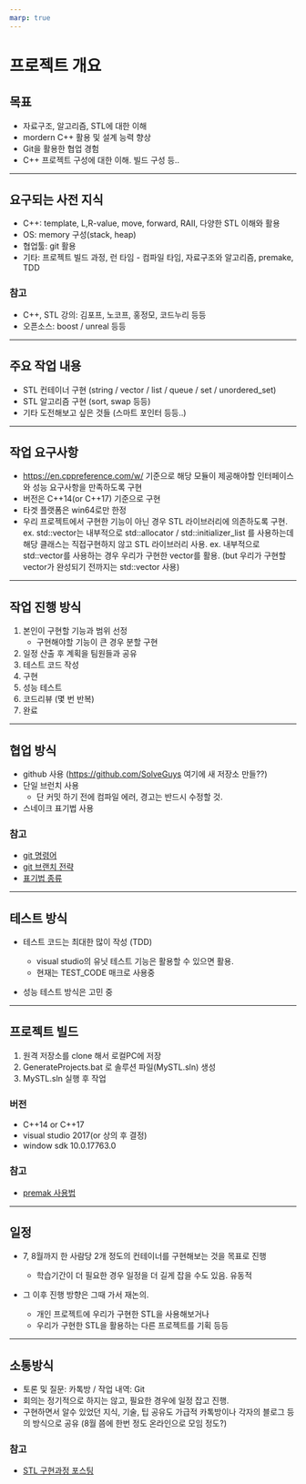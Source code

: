 ```yaml
---
marp: true
---
```


# 프로젝트 개요
## 목표
- 자료구조, 알고리즘, STL에 대한 이해
- mordern C++ 활용 및 설계 능력 향상
- Git을 활용한 협업 경험
- C++ 프로젝트 구성에 대한 이해. 빌드 구성 등..

---
## 요구되는 사전 지식
- C++: template, L,R-value, move, forward, RAII, 다양한 STL 이해와 활용
- OS: memory 구성(stack, heap)
- 협업툴: git 활용
- 기타: 프로젝트 빌드 과정, 런 타임 - 컴파일 타임, 자료구조와 알고리즘, premake, TDD

### 참고
- C++, STL 강의: 김포프, 노코프, 홍정모, 코드누리 등등
- 오픈소스: boost / unreal 등등

---

## 주요 작업 내용
- STL 컨테이너 구현 (string / vector / list / queue / set / unordered_set)
- STL 알고리즘 구현 (sort, swap 등등)
- 기타 도전해보고 싶은 것들 (스마트 포인터 등등..)

---

## 작업 요구사항
- https://en.cppreference.com/w/ 기준으로 해당 모듈이 제공해야할 인터페이스와 성능 요구사항을 만족하도록 구현
- 버전은 C++14(or C++17) 기준으로 구현 
- 타겟 플랫폼은 win64로만 한정
- 우리 프로젝트에서 구현한 기능이 아닌 경우 STL 라이브러리에 의존하도록 구현.
	ex. std::vector는 내부적으로 std::allocator / std::initializer_list 를 사용하는데 해당 클래스는 직접구현하지 않고 STL 라이브러리 사용.
	ex. 내부적으로 std::vector를 사용하는 경우 우리가 구현한 vector를 활용. (but 우리가 구현할 vector가 완성되기 전까지는 std::vector 사용)
---

## 작업 진행 방식

1. 본인이 구현할 기능과 범위 선정 
   - 구현해야할 기능이 큰 경우 분할 구현 
2. 일정 산출 후 계획을 팀원들과 공유
3. 테스트 코드 작성
4. 구현
5. 성능 테스트 
6. 코드리뷰  (몇 번 반복)
7. 완료

---

## 협업 방식

- github 사용 (https://github.com/SolveGuys 여기에 새 저장소 만들??)
- 단일 브런치 사용
    - 단 커밋 하기 전에 컴파일 에러, 경고는 반드시 수정할 것.
- 스네이크 표기법 사용

### 참고

- [git 명령어](https://velog.io/@delilah/GitHub-Git-%EB%AA%85%EB%A0%B9%EC%96%B4-%EB%AA%A8%EC%9D%8C)
- [git 브랜치 전략](https://velog.io/@kw2577/Git-branch-%EC%A0%84%EB%9E%B5)
- [표기법 종류](https://needjarvis.tistory.com/632)
---

## 테스트 방식
- 테스트 코드는 최대한 많이 작성 (TDD)
  - visual studio의 유닛 테스트 기능은 활용할 수 있으면 활용.
  - 현재는 TEST_CODE 매크로 사용중

- 성능 테스트 방식은 고민 중

---

## 프로젝트 빌드 

1. 원격 저장소를 clone 해서 로컬PC에 저장
2. GenerateProjects.bat 로 솔루션 파일(MySTL.sln) 생성
3. MySTL.sln 실행 후 작업

### 버전
- C++14 or C++17
- visual studio 2017(or 상의 후 결정)
- window sdk 10.0.17763.0

### 참고
- [premak 사용법](https://premake.github.io/docs/Your-First-Script/)

---

## 일정
- 7, 8월까지 한 사람당 2개 정도의 컨테이너를 구현해보는 것을 목표로 진행
  - 학습기간이 더 필요한 경우 일정을 더 길게 잡을 수도 있음. 유동적

- 그 이후 진행 방향은 그때 가서 재논의.
  - 개인 프로젝트에 우리가 구현한 STL을 사용해보거나
  - 우리가 구현한 STL을 활용하는 다른 프로젝트를 기획 등등

---

## 소통방식
- 토론 및 질문: 카톡방 / 작업 내역: Git
- 회의는 정기적으로 하지는 않고, 필요한 경우에 일정 잡고 진행.
- 구현하면서 알수 있었던 지식, 기술, 팁 공유도 가급적 카톡방이나 각자의 블로그 등의 방식으로 공유 (8월 쯤에 한번 정도 온라인으로 모임 정도?) 

### 참고
- [STL 구현과정 포스팅](https://dev-sbee.tistory.com/category/Project/STL%20%EA%B5%AC%ED%98%84)
